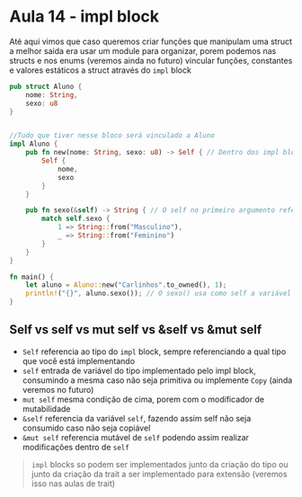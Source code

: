 # Aula 14 - impl block

Até aqui vimos que caso queremos criar funções que manipulam uma struct a melhor saída era usar um module para organizar, porem podemos nas structs e nos enums (veremos ainda no futuro) vincular funções, constantes e valores estáticos a struct através do `impl` block

```rs
pub struct Aluno {
    nome: String,
    sexo: u8
}


//Tudo que tiver nesse bloco será vinculado a Aluno
impl Aluno {
    pub fn new(nome: String, sexo: u8) -> Self { // Dentro dos impl blocks podemos referenciar a struct que estamos vinculando como Self, mas caso queira pode apenas no lugar usar o nome da struct Aluno
        Self {
            nome,
            sexo
        }
    }

    pub fn sexo(&self) -> String { // O self no primeiro argumento referencia uma variável do tipo Aluno que entrará como referencia
        match self.sexo {
            1 => String::from("Masculino"),
            _ => String::from("Feminino")
        }
    }
}

fn main() {
    let aluno = Aluno::new("Carlinhos".to_owned(), 1);
    println!("{}", aluno.sexo()); // O sexo() usa como self a variável aluno vinculada a ele, também poderia ser chamado por Aluno::sexo(&aluno)
}
```

## Self vs self vs mut self vs &self vs &mut self

- `Self` referencia ao tipo do `impl` block, sempre referenciando a qual tipo que você está implementando
- `self` entrada de variável do tipo implementado pelo impl block, consumindo a mesma caso não seja primitiva ou implemente `Copy` (ainda veremos no futuro)
- `mut self` mesma condição de cima, porem com o modificador de mutabilidade
- `&self` referencia da variável `self`, fazendo assim self não seja consumido caso não seja copiável
- `&mut self` referencia mutável de `self` podendo assim realizar modificações dentro de `self`

> `impl` blocks so podem ser implementados junto da criação do tipo ou junto da criação da trait a ser implementado para extensão (veremos isso nas aulas de trait)
